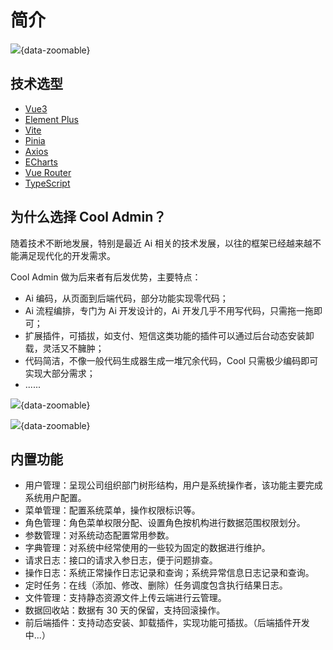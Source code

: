# 简介

![](/show/admin.png){data-zoomable}

## 技术选型

- [Vue3](https://v3.cn.vuejs.org/)
- [Element Plus](https://element-plus.org/)
- [Vite](https://vitejs.dev/)
- [Pinia](https://pinia.vuejs.org/)
- [Axios](https://axios-http.com/)
- [ECharts](https://echarts.apache.org/zh/index.html)
- [Vue Router](https://router.vuejs.org/zh/index.html)
- [TypeScript](https://www.typescriptlang.org/)

## 为什么选择 Cool Admin？

随着技术不断地发展，特别是最近 Ai 相关的技术发展，以往的框架已经越来越不能满足现代化的开发需求。

Cool Admin 做为后来者有后发优势，主要特点：

- Ai 编码，从页面到后端代码，部分功能实现零代码；
- Ai 流程编排，专门为 Ai 开发设计的，Ai 开发几乎不用写代码，只需拖一拖即可；
- 扩展插件，可插拔，如支付、短信这类功能的插件可以通过后台动态安装卸载，灵活又不臃肿；
- 代码简洁，不像一般代码生成器生成一堆冗余代码，Cool 只需极少编码即可实现大部分需求；
- ......

![](/show/admin.png){data-zoomable}

![](/show/flow.jpeg){data-zoomable}

## 内置功能

- 用户管理：呈现公司组织部门树形结构，用户是系统操作者，该功能主要完成系统用户配置。
- 菜单管理：配置系统菜单，操作权限标识等。
- 角色管理：角色菜单权限分配、设置角色按机构进行数据范围权限划分。
- 参数管理：对系统动态配置常用参数。
- 字典管理：对系统中经常使用的一些较为固定的数据进行维护。
- 请求日志：接口的请求入参日志，便于问题排查。
- 操作日志：系统正常操作日志记录和查询；系统异常信息日志记录和查询。
- 定时任务：在线（添加、修改、删除）任务调度包含执行结果日志。
- 文件管理：支持静态资源文件上传云端进行云管理。
- 数据回收站：数据有 30 天的保留，支持回滚操作。
- 前后端插件：支持动态安装、卸载插件，实现功能可插拔。（后端插件开发中...）
